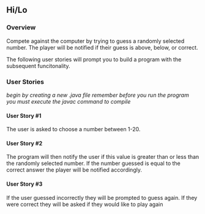 ## Hi/Lo

### Overview
Compete against the computer by trying to guess a randomly selected number. The player will be notified if their guess is above, below, or correct.
  
The following user stories will prompt you to build a program with the subsequent funcitonality.

### User Stories
*begin by creating a new .java file*
*remember before you run the program you must execute the javac command to compile*

#### User Story #1
The user is asked to choose a number between 1-20.
  
#### User Story #2
The program will then notify the user if this value is greater than or less than the randomly selected number. If the number guessed is equal to the correct answer the player will be notified accordingly.

#### User Story #3
If the user guessed incorrectly they will be prompted to guess again. If they were correct they will be asked if they would like to play again


  
